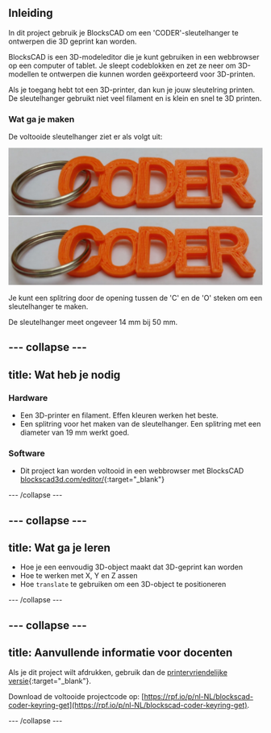 ## Inleiding

In dit project gebruik je BlocksCAD om een 'CODER'-sleutelhanger te ontwerpen die 3D geprint kan worden.

BlocksCAD is een 3D-modeleditor die je kunt gebruiken in een webbrowser op een computer of tablet. Je sleept codeblokken en zet ze neer om 3D-modellen te ontwerpen die kunnen worden geëxporteerd voor 3D-printen.

Als je toegang hebt tot een 3D-printer, dan kun je jouw sleutelring printen. De sleutelhanger gebruikt niet veel filament en is klein en snel te 3D printen.

### Wat ga je maken

De voltooide sleutelhanger ziet er als volgt uit:

![schermafbeelding](images/coder-keyring.png) ![schermafbeelding](images/coder-keyring.png)

Je kunt een splitring door de opening tussen de 'C' en de 'O' steken om een sleutelhanger te maken.

De sleutelhanger meet ongeveer 14 mm bij 50 mm.

--- collapse ---
---
title: Wat heb je nodig
---

### Hardware

+ Een 3D-printer en filament. Effen kleuren werken het beste.
+ Een splitring voor het maken van de sleutelhanger. Een splitring met een diameter van 19 mm werkt goed.

### Software

+ Dit project kan worden voltooid in een webbrowser met BlocksCAD [blockscad3d.com/editor/](https://www.blockscad3d.com/editor){:target="_blank"}

--- /collapse ---

--- collapse ---
---
title: Wat ga je leren
---

+ Hoe je een eenvoudig 3D-object maakt dat 3D-geprint kan worden
+ Hoe te werken met X, Y en Z assen
+ Hoe `translate` te gebruiken om een 3D-object te positioneren

--- /collapse ---

--- collapse ---
---
title: Aanvullende informatie voor docenten
---

Als je dit project wilt afdrukken, gebruik dan de [printervriendelijke versie](https://projects.raspberrypi.org/nl-NL/projects/blockscad-coder-keyring/print){:target="_blank"}.

Download de voltooide projectcode op: [https://rpf.io/p/nl-NL/blockscad-coder-keyring-get](https://rpf.io/p/nl-NL/blockscad-coder-keyring-get).

--- /collapse ---
